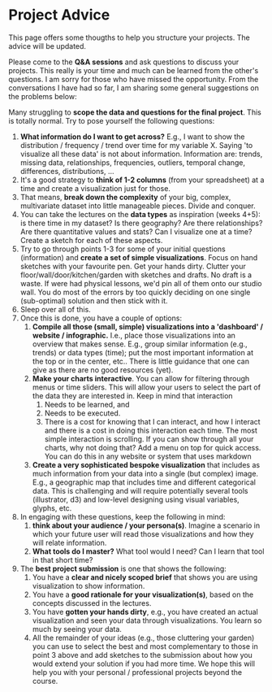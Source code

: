 # Project Advice

This page offers some thougths to help you structure your projects. The advice will be updated.

Please come to the **Q&A sessions** and ask questions to discuss your projects. This really is your time and much can be learned from the other's questions. I am sorry for those who have missed the opportunity. From the conversations I have had so far, I am sharing some general suggestions on the problems below:

Many struggling to **scope the data and questions for the final project**. This is totally normal. Try to pose yourself the following questions: 

1. **What information do I want to get across?** E.g., I want to show the distribution / frequency / trend over time for my variable X. Saying 'to visualize all these data' is not about information. Information are: trends, missing data, relationships, frequencies, outliers, temporal change, differences, distributions, ... 
1. It's a good strategy to **think of 1-2 columns** (from your spreadsheet) at a time and create a visualization just for those. 
1. That means, **break down the complexity** of your big, complex, multivariate dataset into little manageable pieces. Divide and conquer.
1. You can take the lectures on the **data types** as inspiration (weeks 4+5): is there time in my dataset? Is there geography? Are there relationships? Are there quantitative values and stats? Can I visualize one at a time? Create a sketch for each of these aspects. 
1. Try to go through points 1-3 for some of your initial questions (information) and **create a set of simple visualizations**. Focus on hand sketches with your favourite pen. Get your hands dirty. Clutter your floor/wall/door/kitchen/garden with sketches and drafts. No draft is a waste. If were had physical lessons, we'd pin all of them onto our studio wall. You do most of the errors by too quickly deciding on one single (sub-optimal) solution and then stick with it. 
1. Sleep over all of this.
1. Once this is done, you have a couple of options: 
   1. **Compile all those (small, simple) visualizations into a 'dashboard' / website / infographic.** I.e., place those visualizations into an overview that makes sense. E.g., group similar information (e.g., trends) or data types (time); put the most important information at the top or in the center, etc.. There is little guidance that one can give as there are no good resources (yet). 
   1. **Make your charts interactive**. You can allow for filtering through menus or time sliders. This will allow your users to select the part of the data they are interested in. Keep in mind that interaction
      1. Needs to be learned, and 
      1. Needs to be executed. 
      1. There is a cost for knowing that I can interact, and how I interact and there is a cost in doing this interaction each time. The most simple interaction is scrolling. If you can show through all your charts, why not doing that? Add a menu on top for quick access. You can do this in any website or system that uses markdown
   1. **Create a very sophisticated bespoke visualization** that includes as much information from your data into a single (but complex) image. E.g., a geographic map that includes time and different categorical data. This is challenging and will require potentially several tools (illustrator, d3) and low-level designing using visual variables, glyphs, etc.
1. In engaging with these questions, keep the following in mind: 
   1. **think about your audience / your persona(s)**. Imagine a scenario in which your future user will read those visualizations and how they will relate information. 
   1. **What tools do I master?** What tool would I need? Can I learn that tool in that short time? 
1. The **best project submission** is one that shows the following: 
   1. You have a **clear and nicely scoped brief** that shows you are using visualization to show information. 
   1. You have a **good rationale for your visualization(s)**, based on the concepts discussed in the lectures. 
   1. You have **gotten your hands dirty**, e.g., you have created an actual visualization and seen your data through visualizations. You learn so much by seeing your data. 
   1. All the remainder of your ideas (e.g., those cluttering your garden) you can use to select the best and most complementary to those in point 3 above and add sketches to the submission about how you would extend your solution if you had more time. We hope this will help you with your personal / professional projects beyond the course. 


